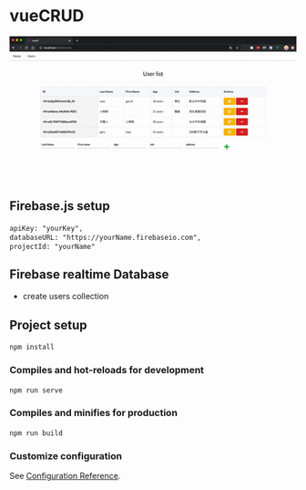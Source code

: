 # vueCRUD

![image](https://github.com/YisoTsao/vueCRUD/blob/master/vueCRUD.gif?raw=true)
## Firebase.js setup
```
apiKey: "yourKey",
databaseURL: "https://yourName.firebaseio.com",
projectId: "yourName"
```
## Firebase realtime Database
- create users collection

## Project setup
```
npm install
```

### Compiles and hot-reloads for development
```
npm run serve
```

### Compiles and minifies for production
```
npm run build
```

### Customize configuration
See [Configuration Reference](https://cli.vuejs.org/config/).
